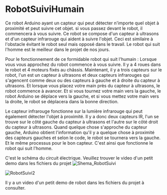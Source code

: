 # RobotSuiviHumain
Ce robot Arduino ayant un capteur qui peut détecter n'importe quel objet à proximité et peut suivre cet objet. si vous passez devant le robot, il commencera à vous suivre. Ce robot se compose d'un capteur à ultrasons et d'un capteur infrarouge qui aident à suivre l'objet. Ceci est similaire à l'obstacle évitant le robot seul mais opposé dans le travail. Le robot qui suit l'homme est le meilleur dans le projet de nos jours.


Pour le fonctionnement de ce formidable robot qui suit l'humain : Lorsque vous vous approchez du robot commence à vous suivre. Il y a 4 roues dans le robot et 4 moteurs fixés au châssis. Maintenant, il y a trois capteurs sur le robot, l'un est un capteur à ultrasons et deux capteurs infrarouges qui s'agencent comme deux ou des capteurs à gauche et à droite du capteur à ultrasons. Et lorsque vous placez votre main près du capteur à ultrasons, le robot commence à avancer. Et si vous tournez votre main vers la gauche, le robot Arduino se déplace vers la gauche, et si vous mettez votre main vers la droite, le robot se déplacera dans la bonne direction.

Le capteur infrarouge fonctionne sur la lumière infrarouge qui peut également détecter l'objet à proximité. Il y a donc deux capteurs IR, l'un se trouve sur le côté gauche du capteur à ultrasons et l'autre sur le côté droit du capteur à ultrasons. Quand quelque chose s'approche du capteur gauche, Arduino obtient l'information qu'il y a quelque chose à proximité des capteurs gauches et selon le code, le robot se tournera vers la gauche. Et le même processus pour le bon capteur. C'est ainsi que fonctionne le robot qui suit l'homme.

C'est le schéma du circuit électrique. Veuillez trouver le video d'un petit demo dans les fichiers du projet
![Shema_RobotSuivi](https://user-images.githubusercontent.com/46745468/145672081-6ccbbc6d-c705-4d28-8d74-025cace1555f.png)

![RobotSuivi2](https://user-images.githubusercontent.com/46745468/145672402-457f8d56-289b-4fb3-afce-88b13f26096f.png)


Il y a un video d'un petit demo de robot dans les fichiers du projet à consulter.
